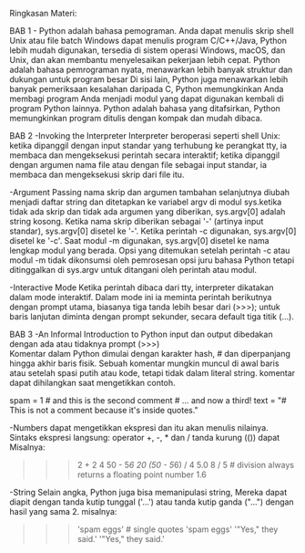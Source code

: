 Ringkasan Materi:

BAB 1 - 
Python adalah bahasa pemograman. Anda dapat menulis skrip shell Unix atau file batch Windows dapat menulis program C/C++/Java, Python lebih mudah digunakan, tersedia di sistem operasi Windows, macOS, dan Unix, dan akan membantu menyelesaikan pekerjaan lebih cepat.
Python adalah bahasa pemrograman nyata, menawarkan lebih banyak struktur dan dukungan untuk program besar Di sisi lain, Python juga menawarkan lebih banyak pemeriksaan kesalahan daripada C, Python memungkinkan Anda membagi program Anda menjadi modul yang dapat digunakan kembali di program Python lainnya.
Python adalah bahasa yang ditafsirkan, Python memungkinkan program ditulis dengan kompak dan mudah dibaca.

BAB 2 
-Invoking the Interpreter
Interpreter beroperasi seperti shell Unix: ketika dipanggil dengan input standar yang terhubung ke perangkat tty, ia membaca dan mengeksekusi perintah secara interaktif; ketika dipanggil dengan argumen nama file atau dengan file sebagai input standar, ia membaca dan mengeksekusi skrip dari file itu.

-Argument Passing
nama skrip dan argumen tambahan selanjutnya diubah menjadi daftar string dan ditetapkan ke variabel argv di modul sys.ketika tidak ada skrip dan tidak ada argumen yang diberikan, sys.argv[0] adalah string kosong. Ketika nama skrip diberikan sebagai '-' (artinya input standar), sys.argv[0] disetel ke '-'. Ketika perintah -c digunakan, sys.argv[0] disetel ke '-c'. Saat modul -m digunakan, sys.argv[0] disetel ke nama lengkap modul yang berada. Opsi yang ditemukan setelah perintah -c atau modul -m tidak dikonsumsi oleh pemrosesan opsi juru bahasa Python tetapi ditinggalkan di sys.argv untuk ditangani oleh perintah atau modul.

-Interactive Mode
Ketika perintah dibaca dari tty, interpreter dikatakan dalam mode interaktif. Dalam mode ini ia meminta perintah berikutnya dengan prompt utama, biasanya tiga tanda lebih besar dari (>>>); untuk baris lanjutan diminta dengan prompt sekunder, secara default tiga titik (...).

BAB 3
-An Informal Introduction to Python
input dan output dibedakan dengan ada atau tidaknya prompt (>>>)  
Komentar dalam Python dimulai dengan karakter hash, # dan diperpanjang hingga akhir baris fisik. Sebuah komentar mungkin muncul di awal baris atau setelah spasi putih atau kode, tetapi tidak dalam literal string. komentar dapat dihilangkan saat mengetikkan contoh.

spam = 1  # and this is the second comment
          # ... and now a third!
text = "# This is not a comment because it's inside quotes."

-Numbers
dapat mengetikkan ekspresi dan itu akan menulis nilainya. Sintaks ekspresi langsung: operator +, -, * dan / tanda kurung (()) dapat Misalnya:
>>>2 + 2
4
>>>50 - 5*6
20
>>>(50 - 5*6) / 4
5.0
>>>8 / 5  # division always returns a floating point number
1.6

-String
Selain angka, Python juga bisa memanipulasi string, Mereka dapat diapit dengan tanda kutip tunggal ('...') atau tanda kutip ganda ("...") dengan hasil yang sama 2.
misalnya:
>>>'spam eggs'  # single quotes
'spam eggs'
>>>'"Yes," they said.'
'"Yes," they said.'
